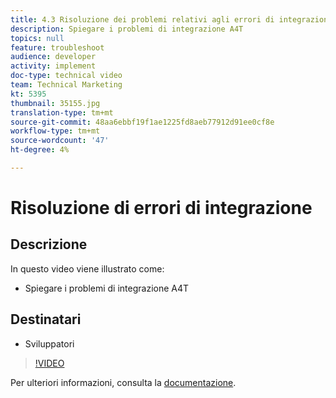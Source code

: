 ```yaml
---
title: 4.3 Risoluzione dei problemi relativi agli errori di integrazione
description: Spiegare i problemi di integrazione A4T
topics: null
feature: troubleshoot
audience: developer
activity: implement
doc-type: technical video
team: Technical Marketing
kt: 5395
thumbnail: 35155.jpg
translation-type: tm+mt
source-git-commit: 48aa6ebbf19f1ae1225fd8aeb77912d91ee0cf8e
workflow-type: tm+mt
source-wordcount: '47'
ht-degree: 4%

---
```



# Risoluzione di errori di integrazione

## Descrizione

In questo video viene illustrato come:

* Spiegare i problemi di integrazione A4T

## Destinatari

* Sviluppatori

>[!VIDEO](https://video.tv.adobe.com/v/35155/?quality=12)

Per ulteriori informazioni, consulta la [documentazione](https://docs.adobe.com/content/help/en/target/using/integrate/a4t/troubleshoot-a4t/a4t-troubleshooting.html).
